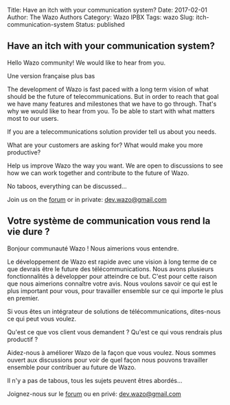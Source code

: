 Title: Have an itch with your communication system?
Date: 2017-02-01
Author: The Wazo Authors
Category: Wazo IPBX
Tags: wazo
Slug: itch-communication-system
Status: published

Have an itch with your communication system?
--------------------------------------------

Hello Wazo community! We would like to hear from you.

Une version française plus bas

The development of Wazo is fast paced with a long term vision
of what should be the future of telecommunications. But in order
to reach that goal we have many features and milestones that we
have to go through. That's why we would like to hear from you. To
be able to start with what matters most to our users.

If you are a telecommunications solution provider tell us about you needs.

What are your customers are asking for?
What would make you more productive?

Help us improve Wazo the way you want. We are open to discussions
to see how we can work together and contribute to the future of Wazo.

No taboos, everything can be discussed...

Join us on the [forum](https://projects.wazo.community/boards/1/topics/8911)
or in private: dev.wazo@gmail.com


Votre système de communication vous rend la vie dure ?
------------------------------------------------------

Bonjour communauté Wazo ! Nous aimerions vous entendre.

Le développement de Wazo est rapide avec une vision à long terme de ce
que devrais être le future des télécommunications. Nous avons plusieurs
fonctionnalités à développer pour atteindre ce but. C'est
pour cette raison que nous aimerions connaître votre avis. Nous voulons
savoir ce qui est le plus important pour vous, pour travailler ensemble
sur ce qui importe le plus en premier.

Si vous êtes un intégrateur de solutions de télécommunications, dites-nous
ce qui peut vous voulez.

Qu'est ce que vos client vous demandent ?
Qu'est ce qui vous rendrais plus productif ?

Aidez-nous à améliorer Wazo de la façon que vous voulez. Nous sommes ouvert
aux discussions pour voir de quel façon nous pouvons travailler ensemble
pour contribuer au future de Wazo.

Il n'y a pas de tabous, tous les sujets peuvent êtres abordés...

Joignez-nous sur le [forum](https://projects.wazo.community/boards/8/topics/8915)
ou en privé: dev.wazo@gmail.com
